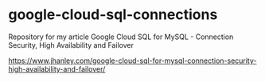 # google-cloud-sql-connections
Repository for my article Google Cloud SQL for MySQL - Connection Security, High Availability and Failover

https://www.jhanley.com/google-cloud-sql-for-mysql-connection-security-high-availability-and-failover/

